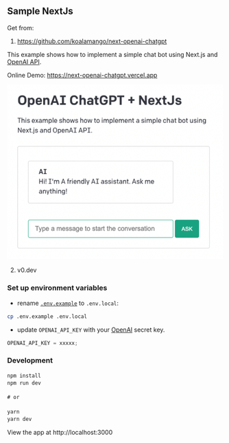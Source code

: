 ## Sample NextJs

Get from:

1. https://github.com/koalamango/next-openai-chatgpt

This example shows how to implement a simple chat bot using Next.js and [OpenAI API](https://beta.openai.com/docs/api-reference/completions/create).

Online Demo: https://next-openai-chatgpt.vercel.app

![Preview](preview.png)

2. v0.dev

### Set up environment variables

- rename [`.env.example`](.env.example) to `.env.local`:

```bash
cp .env.example .env.local
```

- update `OPENAI_API_KEY` with your [OpenAI](https://beta.openai.com/account/api-keys) secret key.

```js
OPENAI_API_KEY = xxxxx;
```

### Development

```js
npm install
npm run dev

# or

yarn
yarn dev
```

View the app at http://localhost:3000
